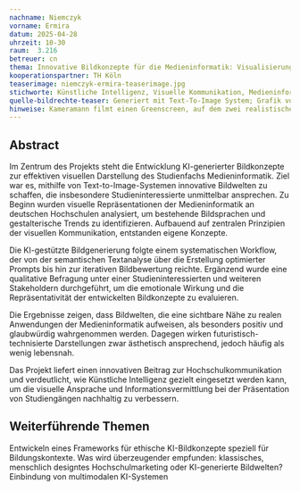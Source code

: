 ```yaml
---
nachname: Niemczyk
vorname: Ermira
datum: 2025-04-28
uhrzeit: 10-30
raum:  3.216
betreuer: cn
thema: Innovative Bildkonzepte für die Medieninformatik: Visualisierung mit Künstlicher Intelligenz,  zur gezielten Ansprache zukünftiger Studierender
kooperationspartner: TH Köln
teaserimage: niemczyk-ermira-teaserimage.jpg
stichworte: Künstliche Intelligenz, Visuelle Kommunikation, Medieninformatik, Text-to-Image
quelle-bildrechte-teaser: Generiert mit Text-To-Image System; Grafik von Microsoft - Bing Image Creator
hinweise: Kameramann filmt einen Greenscreen, auf dem zwei realistische Moderatoren auftreten. Um den Greenscreen sind mehrere Showlichter positioniert, die die Moderatoren anstrahlen. Neben dem Kameramann steht ein Regisseur, der ein Skript in der Hand hält. Realistische Lichtstimmung, Studioatmosphäre, professionelles Setting, 16:9 Format, hochauflösend.
---
```


## Abstract

Im Zentrum des Projekts steht die Entwicklung KI-generierter Bildkonzepte zur effektiven visuellen Darstellung des Studienfachs Medieninformatik. Ziel war es, mithilfe von Text-to-Image-Systemen innovative Bildwelten zu schaffen, die insbesondere Studieninteressierte unmittelbar ansprechen. Zu Beginn wurden visuelle Repräsentationen der Medieninformatik an deutschen Hochschulen analysiert, um bestehende Bildsprachen und gestalterische Trends zu identifizieren. Aufbauend auf zentralen Prinzipien der visuellen Kommunikation, entstanden eigene Konzepte.

Die KI-gestützte Bildgenerierung folgte einem systematischen Workflow, der von der semantischen Textanalyse über die Erstellung optimierter Prompts bis hin zur iterativen Bildbewertung reichte. Ergänzend wurde eine qualitative Befragung unter einer Studieninteressierten und weiteren Stakeholdern durchgeführt, um die emotionale Wirkung und die Repräsentativität der entwickelten Bildkonzepte zu evaluieren.

Die Ergebnisse zeigen, dass Bildwelten, die eine sichtbare Nähe zu realen Anwendungen der Medieninformatik aufweisen, als besonders positiv und glaubwürdig wahrgenommen werden. Dagegen wirken futuristisch-technisierte Darstellungen zwar ästhetisch ansprechend, jedoch häufig als wenig lebensnah.

Das Projekt liefert einen innovativen Beitrag zur Hochschulkommunikation und verdeutlicht, wie Künstliche Intelligenz gezielt eingesetzt werden kann, um die visuelle Ansprache und Informationsvermittlung bei der Präsentation von Studiengängen nachhaltig zu verbessern.

## Weiterführende Themen

Entwickeln eines Frameworks für ethische KI-Bildkonzepte speziell für Bildungskontexte.
Was wird überzeugender empfunden: klassisches, menschlich designtes Hochschulmarketing oder KI-generierte Bildwelten?
Einbindung von multimodalen KI-Systemen
